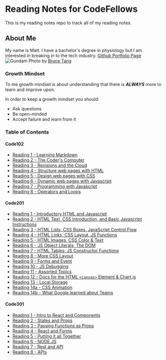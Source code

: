 # Reading Notes for CodeFellows

This is my reading notes repo to track all of my reading notes.

## About Me

My name is Matt. I have a bachelor's degree in physiology but I am interested in breaking in to the tech industry. [Github Portfolio Page](https://github.com/MattyCho)
![Gundam](https://images.unsplash.com/photo-1571757767119-68b8dbed8c97?ixid=MnwxMjA3fDB8MHxwaG90by1wYWdlfHx8fGVufDB8fHx8&ixlib=rb-1.2.1&auto=format&fit=crop&w=1950&q=80)
Photo by [Bruce Tang](https://unsplash.com/@brucetml?utm_source=unsplash&utm_medium=referral&utm_content=creditCopyText)

### Growth Mindset

To me growth mindset is about understanding that there is ***ALWAYS*** more to learn and improve upon.

In order to keep a growth mindset you should:
- Ask questions
- Be open-minded
- Accept failure and learn from it

### Table of Contents

#### Code102
- [Reading 1 - Learning Markdown](code102reading/markdown.md)
- [Reading 2 - The Coder's Computer](code102reading/coderscomputer.md)
- [Reading 3 - Revisions and the Cloud](code102reading/github.md)
- [Reading 4 - Structure web pages with HTML](code102reading/html.md)
- [Reading 5 - Design web pages with CSS](code102reading/css.md)
- [Reading 6 - Dynamic web pages with Javascript](code102reading/javascript.md)
- [Reading 7 - Programming with Javascript](code102reading/javascript2.md)
- [Reading 8 - Operators and Loops](code102reading/operators.md)

#### Code201
- [Reading 1 - Introductory HTML and Javascript](code201reading/introhtml.md)
- [Reading 2 - HTML Text, CSS Introduction, and Basic Javascript Instructions](code201reading/morehtml.md)
- [Reading 3 - HTML Lists, CSS Boxes, JavaScript Control Flow](code201reading/reading3.md)
- [Reading 4 - HTML Links, CSS Layout, JS Functions](code201reading/reading4.md/)
- [Reading 5 - HTML Images, CSS Color & Text](code201reading/reading5.md)
- [Reading 6 - JS Object Literals; The DOM](code201reading/reading6.md)
- [Reading 7 - HTML Tables; JS Constructor Functions](code201reading/reading7.md)
- [Reading 8 - More CSS Layout](code201reading/reading8.md)
- [Reading 9 - Forms and Event](code201reading/reading9.md)
- [Reading 10 - JS Debugging](code201reading/reading10.md)
- [Reading 11 - Assorted Topics](code201reading/reading11.md)
- [Reading 12 - Docs for the HTML `<canvas>` Element & Chart.js](code201reading/reading12.md)
- [Reading 13 - Local Storage](code201reading/reading13.md)
- [Reading 14a - CSS Animation](code201reading/reading14a.md)
- [Reading 14b - What Google learned about Teams](code201reading/reading14b.md)


#### Code301
- [Reading 1 - Intro to React and Components](code301reading/reading1.md)
- [Reading 2 - States and Props](code301reading/reading2.md)
- [Reading 3 - Passing Functions as Props](code301reading/reading3.md)
- [Reading 4 - React and Forms](code301reading/reading4.md)
- [Reading 5 - Putting it all Together](code301reading/reading5.md)
- [Reading 6 - NODE.JS](code301reading/reading6.md)
- [Reading 7 - Rest and API](code301reading/reading7.md)
- [Reading 8 - APIs](code301reading/reading8.md)